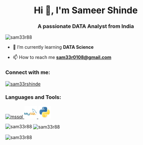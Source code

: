 <h1 align="center">Hi 👋, I'm Sameer Shinde</h1>
<h3 align="center">A passionate DATA Analyst from India</h3>

<p align="left"> <img src="https://komarev.com/ghpvc/?username=sam33r88&label=Profile%20views&color=0e75b6&style=flat" alt="sam33r88" /> </p>

- 🌱 I’m currently learning **DATA Science**

- 📫 How to reach me **sam33r0108@gmail.com**

<h3 align="left">Connect with me:</h3>
<p align="left">
<a href="https://linkedin.com/in/sam33rshinde" target="blank"><img align="center" src="https://raw.githubusercontent.com/rahuldkjain/github-profile-readme-generator/master/src/images/icons/Social/linked-in-alt.svg" alt="sam33rshinde" height="30" width="40" /></a>
</p>

<h3 align="left">Languages and Tools:</h3>
<p align="left"> <a href="https://www.microsoft.com/en-us/sql-server" target="_blank" rel="noreferrer"> <img src="https://www.svgrepo.com/show/303229/microsoft-sql-server-logo.svg" alt="mssql" width="40" height="40"/> </a> <a href="https://www.mysql.com/" target="_blank" rel="noreferrer"> <img src="https://raw.githubusercontent.com/devicons/devicon/master/icons/mysql/mysql-original-wordmark.svg" alt="mysql" width="40" height="40"/> </a> <a href="https://www.python.org" target="_blank" rel="noreferrer"> <img src="https://raw.githubusercontent.com/devicons/devicon/master/icons/python/python-original.svg" alt="python" width="40" height="40"/> </a> </p>

<p><img align="left" src="https://github-readme-stats.vercel.app/api/top-langs?username=sam33r88&show_icons=true&locale=en&layout=compact" alt="sam33r88" /></p>

<p>&nbsp;<img align="center" src="https://github-readme-stats.vercel.app/api?username=sam33r88&show_icons=true&locale=en" alt="sam33r88" /></p>

<p><img align="center" src="https://github-readme-streak-stats.herokuapp.com/?user=sam33r88&" alt="sam33r88" /></p>
